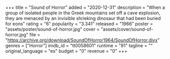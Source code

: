 +++
title = "Sound of Horror"
added = "2020-12-31"
description = "When a group of isolated people in the Greek mountains set off a cave explosion, they are menaced by an invisible shrieking dinosaur that had been buried for eons"
rating = "6"
popularity = "3.341"
released = "1966"
poster = "assets/poster/sound-of-horror.jpg"
cover = "assets/cover/sound-of-horror.jpg"
file = "https://archive.org/download/SoundOfHorror1964/SoundOfHorror.divx"
genres = ["Horror"]
imdb_id = "tt0058601"
runtime = "91"
tagline = ""
original_language = "es"
budget = "0"
revenue = "0"
+++